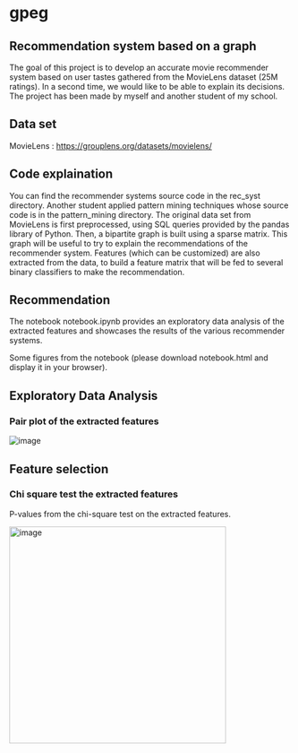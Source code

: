 # gpeg

## Recommendation system based on a graph

The goal of this project is to develop an accurate movie recommender system based on user tastes gathered from the MovieLens dataset (25M ratings). In a second time, we would like to be able to explain its decisions. The project has been made by myself and another student of my school.

## Data set 

MovieLens : https://grouplens.org/datasets/movielens/ 

## Code explaination

You can find the recommender systems source code in the rec_syst directory. Another student applied pattern mining techniques whose source code is in the pattern_mining directory. The original data set from MovieLens is first preprocessed, using SQL queries provided by the pandas library of Python. Then, a bipartite graph is built using a sparse matrix. This graph will be useful to try to explain the recommendations of the recommender system. Features (which can be customized) are also extracted from the data, to build a feature matrix that will be fed to several binary classifiers to make the recommendation.

## Recommendation

The notebook notebook.ipynb provides an exploratory data analysis of the extracted features and showcases the results of the various recommender systems.


Some figures from the notebook (please download notebook.html and display it in your browser).

## Exploratory Data Analysis

### Pair plot of the extracted features 
![image](https://user-images.githubusercontent.com/43774265/140790003-18abed94-d4fb-4324-8bc3-eb5e066c2054.png)

## Feature selection
### Chi square test the extracted features
P-values from the chi-square test on the extracted features.

<img width="387" alt="image" src="https://user-images.githubusercontent.com/43774265/140817505-20838b56-a826-4f78-9a17-a128d0885752.png">

